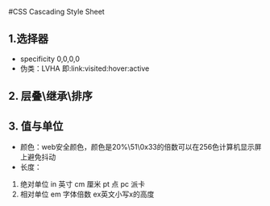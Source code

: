 #CSS Cascading Style Sheet

## 1.选择器
- specificity  0,0,0,0
- 伪类：LVHA 即:link\:visited\:hover\:active

## 2. 层叠\继承\排序

## 3. 值与单位
- 颜色：web安全颜色，颜色是20%\51\0x33的倍数可以在256色计算机显示屏上避免抖动
- 长度：
1. 绝对单位 in 英寸 cm 厘米 pt 点 pc 派卡
2. 相对单位 em 字体倍数 ex英文小写x的高度